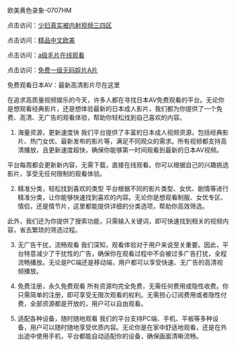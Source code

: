 欧美黄色录象-0707HM

点击访问：<a href="https://bered.pages.dev/">少妇真实被内射视频三四区</a>

点击访问：<a href="https://gfd-5xg.pages.dev/">精品中文欧美</a>

点击访问：<a href="https://vassv.pages.dev/">a级毛片在线观看</a>

点击访问：<a href="https://tfda.pages.dev/">免费一级无码婬片A片</a>

免费观看日本AV：最新高清影片尽在这里

在追求高质量视频娱乐的今天，许多人都在寻找日本AV免费观看的平台。无论你是想观看经典影片，还是想体验最新的日本成人影片，我们都为你提供了一个免费、高清、无广告的观看体验，帮助你轻松找到自己喜欢的内容。

1. 海量资源，更新速度快
我们平台提供了丰富的日本成人视频资源，包括经典影片、热门女优、最新发布的影片等，满足不同观众的需求。所有视频都支持高清播放，且更新速度超快，确保你能够第一时间观看到最新的日本AV视频。

平台每周都会更新新内容，无需下载，直接在线观看。你可以根据自己的兴趣挑选影片，享受无任何限制的观看体验。

2. 精准分类，轻松找到喜欢的类型
平台根据不同的影片类型、女优、剧情等进行精准分类，让你能够快速找到喜欢的内容。无论你是想观看制服、女优专区、情侣，还是情节片，这里都能提供详细的分类选项，帮助你高效筛选。

此外，我们还为你提供了搜索功能，只需输入关键词，即可快速找到相关的视频内容，省去繁琐的筛选过程。

3. 无广告干扰，流畅观看
我们深知，观看体验对于用户来说至关重要。因此，平台特意减少了干扰性的广告，确保你在观看过程中不会被过多广告打扰，全程流畅播放。无论是PC端还是移动端，用户都可以享受快速、无广告的高清视频播放。

4. 免费注册，永久免费观看
所有资源均完全免费，无需任何费用或隐性收费。你只需简单的注册，即可享受无限次观看的权利。无需担心订阅费用或者隐性付费，全部资源都是开放的，用户可以自由观看。

5. 适配各种设备，随时随地观看
我们的平台支持PC端、手机、平板等多种设备，用户可以随时随地享受优质内容。无论你是在家中舒适地观看，还是在外出途中使用手机，平台都能自动适配你的设备，确保画面清晰流畅。
<span style="display:none;">[Canonical link](）</span>
